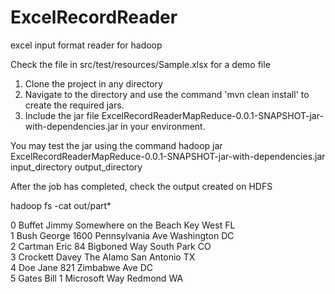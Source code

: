 # ExcelRecordReader
excel input format reader for hadoop

Check the file in src/test/resources/Sample.xlsx for a demo file

1. Clone the project in any directory
2. Navigate to the directory and use the command 'mvn clean install' to create the required jars.
3. Include the jar file ExcelRecordReaderMapReduce-0.0.1-SNAPSHOT-jar-with-dependencies.jar in your environment.

You may test the jar using the command
hadoop jar ExcelRecordReaderMapReduce-0.0.1-SNAPSHOT-jar-with-dependencies.jar input_directory output_directory

After the job has completed, check the output created on HDFS

hadoop fs -cat out/part* 

0 Buffet Jimmy Somewhere on the Beach Key West FL<br />
1 Bush George 1600 Pennsylvania Ave Washington DC<br />
2 Cartman Eric 84 Bigboned Way South Park CO<br />
3 Crockett Davey The Alamo San Antonio TX<br />
4 Doe Jane 821 Zimbabwe Ave DC<br />
5 Gates Bill 1 Microsoft Way Redmond WA<br />
